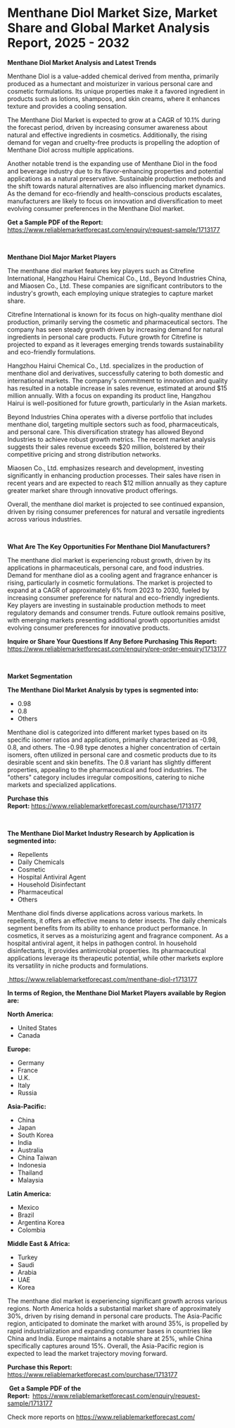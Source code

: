 <p><h1>Menthane Diol Market Size, Market Share and Global Market Analysis Report, 2025 - 2032</h1></p><p><strong>Menthane Diol Market Analysis and Latest Trends</strong></p>
<p><p>Menthane Diol is a value-added chemical derived from mentha, primarily produced as a humectant and moisturizer in various personal care and cosmetic formulations. Its unique properties make it a favored ingredient in products such as lotions, shampoos, and skin creams, where it enhances texture and provides a cooling sensation. </p><p>The Menthane Diol Market is expected to grow at a CAGR of 10.1% during the forecast period, driven by increasing consumer awareness about natural and effective ingredients in cosmetics. Additionally, the rising demand for vegan and cruelty-free products is propelling the adoption of Menthane Diol across multiple applications. </p><p>Another notable trend is the expanding use of Menthane Diol in the food and beverage industry due to its flavor-enhancing properties and potential applications as a natural preservative. Sustainable production methods and the shift towards natural alternatives are also influencing market dynamics. As the demand for eco-friendly and health-conscious products escalates, manufacturers are likely to focus on innovation and diversification to meet evolving consumer preferences in the Menthane Diol market.</p></p>
<p><strong>Get a Sample PDF of the Report:&nbsp;</strong> <a href="https://www.reliablemarketforecast.com/enquiry/request-sample/1713177?utm_campaign=2300&utm_medium=2&utm_source=Github&utm_content=ia&utm_term=28032025&utm_id=menthane-diol">https://www.reliablemarketforecast.com/enquiry/request-sample/1713177</a></p>
<p>&nbsp;</p>
<p><strong>Menthane Diol Major Market Players</strong></p>
<p><p>The menthane diol market features key players such as Citrefine International, Hangzhou Hairui Chemical Co., Ltd., Beyond Industries China, and Miaosen Co., Ltd. These companies are significant contributors to the industry's growth, each employing unique strategies to capture market share.</p><p>Citrefine International is known for its focus on high-quality menthane diol production, primarily serving the cosmetic and pharmaceutical sectors. The company has seen steady growth driven by increasing demand for natural ingredients in personal care products. Future growth for Citrefine is projected to expand as it leverages emerging trends towards sustainability and eco-friendly formulations.</p><p>Hangzhou Hairui Chemical Co., Ltd. specializes in the production of menthane diol and derivatives, successfully catering to both domestic and international markets. The company's commitment to innovation and quality has resulted in a notable increase in sales revenue, estimated at around $15 million annually. With a focus on expanding its product line, Hangzhou Hairui is well-positioned for future growth, particularly in the Asian markets.</p><p>Beyond Industries China operates with a diverse portfolio that includes menthane diol, targeting multiple sectors such as food, pharmaceuticals, and personal care. This diversification strategy has allowed Beyond Industries to achieve robust growth metrics. The recent market analysis suggests their sales revenue exceeds $20 million, bolstered by their competitive pricing and strong distribution networks.</p><p>Miaosen Co., Ltd. emphasizes research and development, investing significantly in enhancing production processes. Their sales have risen in recent years and are expected to reach $12 million annually as they capture greater market share through innovative product offerings.</p><p>Overall, the menthane diol market is projected to see continued expansion, driven by rising consumer preferences for natural and versatile ingredients across various industries.</p></p>
<p>&nbsp;</p>
<p><strong>What Are The Key Opportunities For Menthane Diol Manufacturers?</strong></p>
<p><p>The menthane diol market is experiencing robust growth, driven by its applications in pharmaceuticals, personal care, and food industries. Demand for menthane diol as a cooling agent and fragrance enhancer is rising, particularly in cosmetic formulations. The market is projected to expand at a CAGR of approximately 6% from 2023 to 2030, fueled by increasing consumer preference for natural and eco-friendly ingredients. Key players are investing in sustainable production methods to meet regulatory demands and consumer trends. Future outlook remains positive, with emerging markets presenting additional growth opportunities amidst evolving consumer preferences for innovative products.</p></p>
<p><strong>Inquire or Share Your Questions If Any Before Purchasing This Report:</strong> <a href="https://www.reliablemarketforecast.com/enquiry/pre-order-enquiry/1713177?utm_campaign=2300&utm_medium=2&utm_source=Github&utm_content=ia&utm_term=28032025&utm_id=menthane-diol">https://www.reliablemarketforecast.com/enquiry/pre-order-enquiry/1713177</a></p>
<p>&nbsp;</p>
<p><strong>Market Segmentation</strong></p>
<p><strong>The Menthane Diol Market Analysis by types is segmented into:</strong></p>
<p><ul><li>0.98</li><li>0.8</li><li>Others</li></ul></p>
<p><p>Menthane diol is categorized into different market types based on its specific isomer ratios and applications, primarily characterized as -0.98, 0.8, and others. The -0.98 type denotes a higher concentration of certain isomers, often utilized in personal care and cosmetic products due to its desirable scent and skin benefits. The 0.8 variant has slightly different properties, appealing to the pharmaceutical and food industries. The "others" category includes irregular compositions, catering to niche markets and specialized applications.</p></p>
<p><strong>Purchase this Report:&nbsp;</strong><a href="https://www.reliablemarketforecast.com/purchase/1713177?utm_campaign=2300&utm_medium=2&utm_source=Github&utm_content=ia&utm_term=28032025&utm_id=menthane-diol">https://www.reliablemarketforecast.com/purchase/1713177</a></p>
<p>&nbsp;</p>
<p><strong>The Menthane Diol Market Industry Research by Application is segmented into:</strong></p>
<p><ul><li>Repellents</li><li>Daily Chemicals</li><li>Cosmetic</li><li>Hospital Antiviral Agent</li><li>Household Disinfectant</li><li>Pharmaceutical</li><li>Others</li></ul></p>
<p><p>Menthane diol finds diverse applications across various markets. In repellents, it offers an effective means to deter insects. The daily chemicals segment benefits from its ability to enhance product performance. In cosmetics, it serves as a moisturizing agent and fragrance component. As a hospital antiviral agent, it helps in pathogen control. In household disinfectants, it provides antimicrobial properties. Its pharmaceutical applications leverage its therapeutic potential, while other markets explore its versatility in niche products and formulations.</p></p>
<p><a href="https://www.reliablemarketforecast.com/menthane-diol-r1713177?utm_campaign=2300&utm_medium=2&utm_source=Github&utm_content=ia&utm_term=28032025&utm_id=menthane-diol">&nbsp;https://www.reliablemarketforecast.com/menthane-diol-r1713177</a></p>
<p><strong>In terms of Region, the Menthane Diol Market Players available by Region are:</strong></p>
<p>
    <p> <strong> North America: </strong>
        <ul>
            <li>United States</li>
            <li>Canada</li>
        </ul>
        </p> 
    <p> <strong> Europe: </strong>
        <ul>
            <li>Germany</li>
            <li>France</li>
            <li>U.K.</li>
            <li>Italy</li>
            <li>Russia</li>
        </ul>
        </p> 
    <p> <strong> Asia-Pacific: </strong>
        <ul>
            <li>China</li>
            <li>Japan</li>
            <li>South Korea</li>
            <li>India</li>
            <li>Australia</li>
            <li>China Taiwan</li>
            <li>Indonesia</li>
            <li>Thailand</li>
            <li>Malaysia</li>
        </ul>
        </p> 
    <p> <strong> Latin America: </strong>
        <ul>
            <li>Mexico</li>
            <li>Brazil</li>
            <li>Argentina Korea</li>
            <li>Colombia</li>
        </ul>
        </p> 
    <p> <strong> Middle East & Africa: </strong>
        <ul>
            <li>Turkey</li>
            <li>Saudi</li>
            <li>Arabia</li>
            <li>UAE</li>
            <li>Korea</li>
        </ul>
    </p>
    </p>
<p><p>The menthane diol market is experiencing significant growth across various regions. North America holds a substantial market share of approximately 30%, driven by rising demand in personal care products. The Asia-Pacific region, anticipated to dominate the market with around 35%, is propelled by rapid industrialization and expanding consumer bases in countries like China and India. Europe maintains a notable share at 25%, while China specifically captures around 15%. Overall, the Asia-Pacific region is expected to lead the market trajectory moving forward.</p></p>
<p><strong>Purchase this Report: </strong><a href="https://www.reliablemarketforecast.com/purchase/1713177?utm_campaign=2300&utm_medium=2&utm_source=Github&utm_content=ia&utm_term=28032025&utm_id=menthane-diol">https://www.reliablemarketforecast.com/purchase/1713177</a></p>
<p>&nbsp;<strong>Get a Sample PDF of the Report:&nbsp;&nbsp;</strong><a href="https://www.reliablemarketforecast.com/enquiry/request-sample/1713177?utm_campaign=2300&utm_medium=2&utm_source=Github&utm_content=ia&utm_term=28032025&utm_id=menthane-diol">https://www.reliablemarketforecast.com/enquiry/request-sample/1713177</a></p>
<p><strong></strong></p>
<p>Check more reports on <a href="https://www.reliablemarketforecast.com/?utm_campaign=2300&utm_medium=2&utm_source=Github&utm_content=ia&utm_term=28032025&utm_id=menthane-diol">https://www.reliablemarketforecast.com/</a></p>